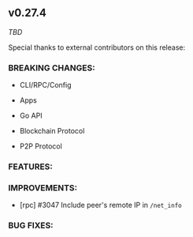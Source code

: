 ## v0.27.4

*TBD*

Special thanks to external contributors on this release:

### BREAKING CHANGES:

* CLI/RPC/Config

* Apps

* Go API

* Blockchain Protocol

* P2P Protocol

### FEATURES:

### IMPROVEMENTS:
- [rpc] \#3047 Include peer's remote IP in `/net_info`

### BUG FIXES:

